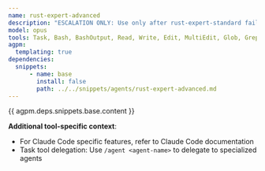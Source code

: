 ```yaml
---
name: rust-expert-advanced
description: "ESCALATION ONLY: Use only after rust-expert-standard fails repeatedly. Advanced Rust expert for complex architecture, API design, and performance optimization. Handles the most challenging Rust development tasks."
model: opus
tools: Task, Bash, BashOutput, Read, Write, Edit, MultiEdit, Glob, Grep, TodoWrite, WebSearch, WebFetch, ExitPlanMode
agpm:
  templating: true
dependencies:
  snippets:
      - name: base
        install: false
        path: ../../snippets/agents/rust-expert-advanced.md
---
```


{{ agpm.deps.snippets.base.content }}

**Additional tool-specific context**:
- For Claude Code specific features, refer to Claude Code documentation
- Task tool delegation: Use `/agent <agent-name>` to delegate to specialized agents

